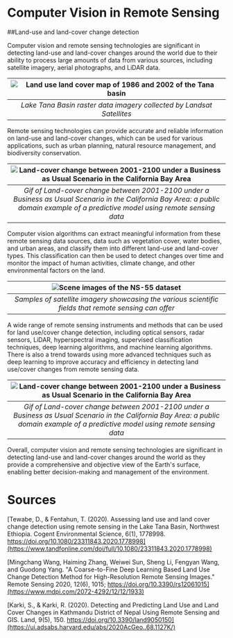 # Computer Vision in Remote Sensing
##Land-use and land-cover change detection

Computer vision and remote sensing technologies are significant in detecting land-use and land-cover changes around the world due to their ability to process large amounts of data from various sources, including satellite imagery, aerial photographs, and LiDAR data.

| ![Land use land cover map of 1986 and 2002 of the Tana basin](https://www.tandfonline.com/na101/home/literatum/publisher/tandf/journals/content/oaes20/2020/oaes20.v006.i01/23311843.2020.1778998/20210511/images/large/oaes_a_1778998_f0002_oc.jpeg "Landsat satellite images of the basin") |
|:--:|
| *Lake Tana Basin raster data imagery collected by Landsat Satellites* |

Remote sensing technologies can provide accurate and reliable information on land-use and land-cover changes, which can be used for various applications, such as urban planning, natural resource management, and biodiversity conservation.

| ![Land-cover change between 2001-2100 under a Business as Usual Scenario in the California Bay Area](https://d9-wret.s3.us-west-2.amazonaws.com/assets/palladium/production/s3fs-public/thumbnails/image/State-Class-Animation---Bay-Area.gif "California Bay Area Land Cover Change between 2001-2100") |
|:--:|
| *Gif of Land-cover change between 2001-2100 under a Business as Usual Scenario in the California Bay Area: a public domain example of a predictive model using remote sensing data* |

Computer vision algorithms can extract meaningful information from these remote sensing data sources, data such as vegetation cover, water bodies, and urban areas, and classify them into different land-use and land-cover types. This classification can then be used to detect changes over time and monitor the impact of human activities, climate change, and other environmental factors on the land.

| ![Scene images of the NS-55 dataset](https://www.mdpi.com/remotesensing/remotesensing-12-01933/article_deploy/html/images/remotesensing-12-01933-g002.png "Satellite imagery from the NS-55 dataset") |
|:--:|
| *Samples of satellite imagery showcasing the various scientific fields that remote sensing can offer* |

A wide range of remote sensing instruments and methods that can be used for land use/cover change detection, including optical sensors, radar sensors, LiDAR, hyperspectral imaging, supervised classification techniques, deep learning algorithms, and machine learning algorithms. There is also a trend towards using more advanced techniques such as deep learning to improve accuracy and efficiency in detecting land use/cover changes from remote sensing data. 

| ![Land-cover change between 2001-2100 under a Business as Usual Scenario in the California Bay Area](https://d9-wret.s3.us-west-2.amazonaws.com/assets/palladium/production/s3fs-public/thumbnails/image/State-Class-Animation---Bay-Area.gif "California Bay Area Land Cover Change between 2001-2100") |
|:--:|
| *Gif of Land-cover change between 2001-2100 under a Business as Usual Scenario in the California Bay Area: a public domain example of a predictive model using remote sensing data* |

Overall, computer vision and remote sensing technologies are significant in detecting land-use and land-cover changes around the world as they provide a comprehensive and objective view of the Earth's surface, enabling better decision-making and management of the environment.

# Sources
[Tewabe, D., & Fentahun, T. (2020). Assessing land use and land cover change detection using remote sensing in the Lake Tana Basin, Northwest Ethiopia. Cogent Environmental Science, 6(1), 1778998. https://doi.org/10.1080/23311843.2020.1778998](https://www.tandfonline.com/doi/full/10.1080/23311843.2020.1778998)


[Mingchang Wang, Haiming Zhang, Weiwei Sun, Sheng Li, Fengyan Wang, and Guodong Yang. "A Coarse-to-Fine Deep Learning Based Land Use Change Detection Method for High-Resolution Remote Sensing Images." Remote Sensing 2020, 12(6), 1015; https://doi.org/10.3390/rs12061015](https://www.mdpi.com/2072-4292/12/12/1933)


[Karki, S., & Karki, R. (2020). Detecting and Predicting Land Use and Land Cover Changes in Kathmandu District of Nepal Using Remote Sensing and GIS. Land, 9(5), 150. https://doi.org/10.3390/land9050150](https://ui.adsabs.harvard.edu/abs/2020AcGeo..68.1127K/)


